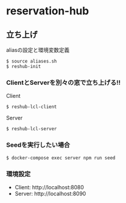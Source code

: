 # reservation-hub

## 立ち上げ

aliasの設定と環境変数定義

```
$ source aliases.sh
$ reshub-init
```

### ClientとServerを別々の窓で立ち上げる!!

Client

```
$ reshub-lcl-client
```

Server

```
$ reshub-lcl-server
```


### Seedを実行したい場合

```
$ docker-compose exec server npm run seed
```

### 環境設定

- Client: http://localhost:8080
- Server: http://localhost:8090

